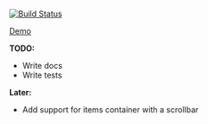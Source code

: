 [![Build Status][status-image]][status-url]

<a href="http://react-autowhatever.js.org" target="_blank">Demo</a>

**TODO:**

* Write docs
* Write tests

**Later:**

* Add support for items container with a scrollbar

[status-image]: https://img.shields.io/codeship/6c79f8c0-2565-0133-4af8-72f090cba113/master.svg
[status-url]: https://codeship.com/projects/96953
